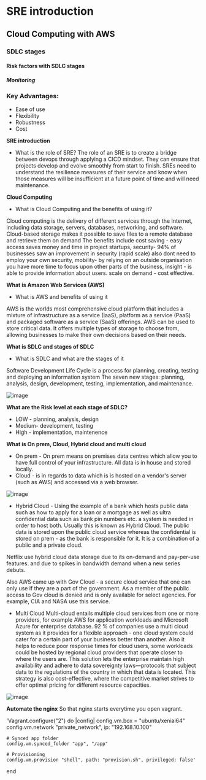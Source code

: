 # SRE introduction 
## Cloud Computing with AWS
### SDLC stages
#### Risk factors with SDLC stages
##### Monitoring

### Key Advantages:
- Ease of use
- Flexibility
- Robustness
- Cost

**SRE introduction**
- What is the role of SRE?
The role of an SRE is to create a bridge between devops through applying a CICD mindset. 
They can ensure that projects develop and evolve smoothly from start to finish.
SREs need to understand the resilience measures of their service and know when those measures will be insufficient at a future point of time and will need maintenance. 


**Cloud Computing**
- What is Cloud Computing and the benefits of using it?

Cloud computing is the delivery of different services through the Internet, including data storage, servers, databases, networking, and software. 
Cloud-based storage makes it possible to save files to a remote database and retrieve them on demand
The benefits include cost saving - easy access saves money and time in project startups, security- 94% of businesses saw an improvement in security (rapid scale) also dont need to employ your own security, mobility- by relying on an outside organisation you have more time to focus upon other parts of the business, insight - is able to provide information about users. scale on demand - cost effective. 


**What is Amazon Web Services (AWS)**
- What is AWS and benefits of using it

AWS is the worlds most comprehensive cloud platform that includes a mixture of infrastructure as a service (IaaS), platform as a service (PaaS) and packaged software as a service (SaaS) offerings.
AWS can be used to store critical data. It offers multiple types of storage to choose from, allowing businesses to make their own decisions based on their needs.

**What is SDLC and stages of SDLC**
- What is SDLC and what are the stages of it

Software Development Life Cycle is a process for planning, creating, testing and deploying an information system
The seven new stages: planning, analysis, design, development, testing, implementation, and maintenance.

![image](https://user-images.githubusercontent.com/88186084/130949727-d4387c63-bb70-42dd-816f-ba1a667e8e90.png)


**What are the Risk level at each stage of SDLC?**

- LOW - planning, analysis, design
- Medium- development, testing
- High - implementation, maintenence

**What is On prem, Cloud, Hybrid cloud and multi cloud**

- On prem - On prem means on premises data centres which allow you to have full control of your infrastructure. All data is in house and stored locally.
- Cloud - is in regards to data which is is hosted on a vendor's server (such as AWS) and accessed via a web browser. 

![image](https://user-images.githubusercontent.com/88186084/130950489-8fafea75-c7a8-47aa-9d27-0d1958d0d05a.png)

- Hybrid Cloud - Using the example of a bank which hosts public data such as how to apply for a loan or a mortgage as well as ultra confidential data such as bank pin numbers etc. a system is needed in order to host both. Usually this is known as Hybrid Cloud. The public data is stored upon the public cloud service whereas the confidential is stored on prem - as the bank is responsible for it. It is a combination of a public and a private cloud.

Netflix use hybrid cloud data storage due to its on-demand and pay-per-use features. and due to spikes in bandwidth demand when a new series debuts.

Also AWS came up with Gov Cloud - a secure cloud service that one can only use if they are a part of the government. As a member of the public access to Gov cloud is denied and is only available for select agencies. For example, CIA and NASA use this service.


- Multi Cloud
Multi-cloud entails multiple cloud services from one or more providers, for example AWS for application workloads and Microsoft Azure for enterprise database. 92 % of companies use a multi cloud system as it provides for a flexible approach - one cloud system could cater for a certain part of your business better than another. Also it helps to reduce poor response times for cloud users, some workloads could be hosted by regional cloud providers that operate closer to where the users are. This solution lets the enterprise maintain high availability and adhere to data sovereignty laws—protocols that subject data to the regulations of the country in which that data is located. This strategy is also cost-effective, where the competitive market strives to offer optimal pricing for different resource capacities. 


![image](https://user-images.githubusercontent.com/88186084/130951730-f24fbf95-0b73-4588-976f-70a498c1e56b.png)


**Automate the nginx**
So that nginx starts everytime you open vagrant.

'Vagrant.configure("2") do |config|
    config.vm.box = "ubuntu/xenial64"
    config.vm.network "private_network", ip: "192.168.10.100"
    
    # Synced app folder
    config.vm.synced_folder "app", "/app"

    # Provisioning
    config.vm.provision "shell", path: "provision.sh", privileged: false'

end

